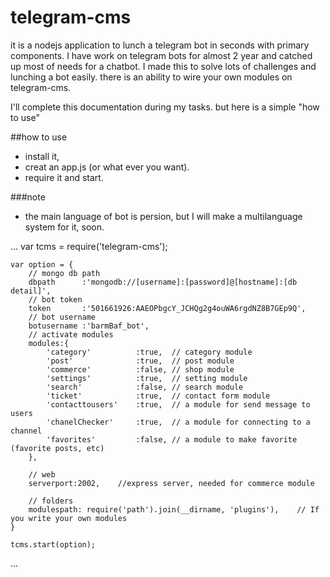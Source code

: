 # telegram-cms
it is a nodejs application to lunch a telegram bot in seconds with primary components.
I have work on telegram bots for almost 2 year and catched up most of needs for a chatbot. I made this to solve lots of challenges and lunching a bot easily.
there is an ability to wire your own modules on telegram-cms.

I'll complete this documentation during my tasks. but here is a simple "how to use"

##how to use
- install it,
- creat an app.js (or what ever you want).
- require it and start.

###note
- the main language of bot is persion, but I will make a multilanguage system for it, soon.

...
    var tcms = require('telegram-cms');

    var option = {
        // mongo db path
        dbpath      :'mongodb://[username]:[password]@[hostname]:[db detail]',
        // bot token
        token       :'501661926:AAEOPbgcY_JCHQg2g4ouWA6rgdNZ8B7GEp9Q',
        // bot username
        botusername :'barmBaf_bot',
        // activate modules
        modules:{
            'category'          :true,	// category module
            'post'              :true,	// post module
            'commerce'          :false,	// shop module
            'settings'          :true,	// setting module
            'search'            :false,	// search module
            'ticket'            :true,	// contact form module
            'contacttousers'    :true,	// a module for send message to users
            'chanelChecker'     :true,	// a module for connecting to a channel
            'favorites'         :false,	// a module to make favorite (favorite posts, etc)
        },

        // web
        serverport:2002,	//express server, needed for commerce module

        // folders
        modulespath: require('path').join(__dirname, 'plugins'),	// If you write your own modules
    }

    tcms.start(option);
...